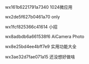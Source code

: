 wx161b6221791a7340 1024微应用 

wx2de5f627b0461a70 only 

wx1fcf825366c41614 小招

wx8adbdb6a661538f6  AiCamera Photo

wx8e25bd4ee4bff7e9 实用功能大全

wx3ae32d7fae071a15 还没想好做啥
